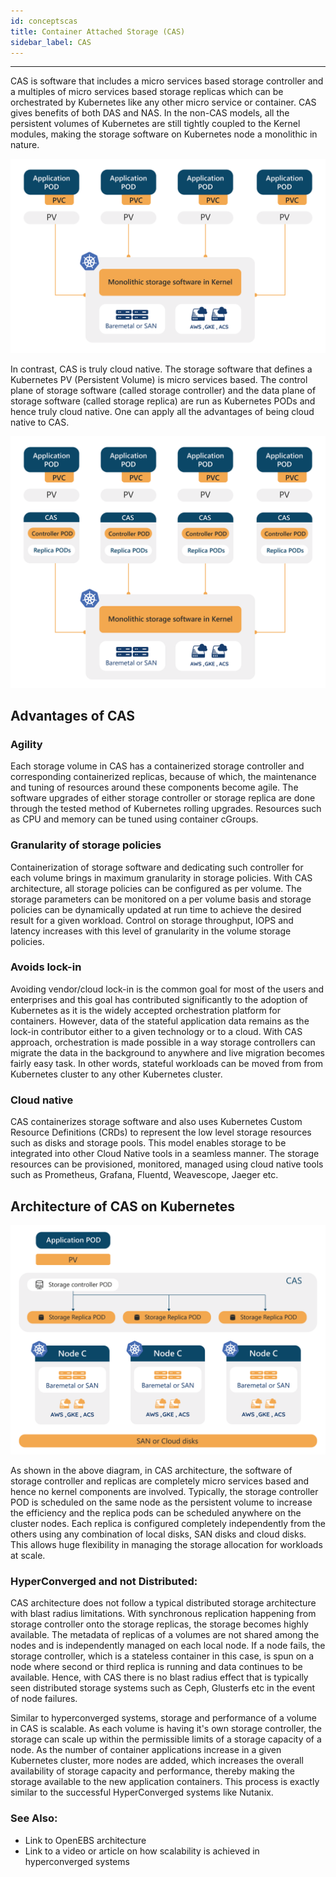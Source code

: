 ```yaml
---
id: conceptscas
title: Container Attached Storage (CAS)
sidebar_label: CAS
---
```


------



CAS is software that includes a micro services based storage controller and a multiples of micro services based storage replicas which can be orchestrated  by Kubernetes like any other micro service or container.  CAS gives benefits of both DAS and NAS. In the non-CAS models, all the persistent volumes of Kubernetes are still tightly coupled to the Kernel modules, making the storage software on Kubernetes node a monolithic in nature.  

![NON-CAS](/docs/assets/non-cas.png)

In contrast, CAS is truly cloud native. The storage software that defines a Kubernetes PV (Persistent Volume) is  micro services based. The control plane of storage software (called storage controller) and the data plane of storage software (called storage replica) are run as Kubernetes PODs and hence truly cloud native. One can apply all the advantages of being cloud native to CAS.

![CAS](/docs/assets/cas.png)

## Advantages of CAS

### Agility

Each storage volume in CAS has a containerized storage controller and corresponding containerized replicas, because of which, the maintenance and tuning of resources around these components become agile. The software upgrades of either storage controller or storage replica are done through the tested method of Kubernetes rolling upgrades. Resources such as CPU and memory can be tuned using container cGroups. 

### Granularity of storage policies

Containerization of storage software and dedicating such controller for each volume brings in maximum granularity in storage policies. With CAS architecture, all storage policies can be configured as per volume. The storage parameters can be monitored on a per volume basis and storage policies can be dynamically updated at run time to achieve the desired result for a given workload. Control on storage throughput, IOPS and latency increases with this level of granularity in the volume storage policies.

### Avoids lock-in 

Avoiding vendor/cloud lock-in is the common goal for most of the users and enterprises and this goal has contributed significantly to the adoption of Kubernetes as it is the widely accepted orchestration platform for containers. However, data of the stateful application data remains as the lock-in contributor either to a given technology or to a cloud. With CAS approach, orchestration is made possible in a way storage controllers can migrate the data in the background to anywhere and live migration becomes fairly easy task. In other words, stateful workloads can be moved from from Kubernetes cluster to any other Kubernetes cluster.

### Cloud native

CAS containerizes storage software and also uses Kubernetes Custom Resource Definitions (CRDs) to represent the low level storage resources such as disks and storage pools. This model enables storage to be integrated into other Cloud Native tools in a seamless manner. The storage resources can be provisioned, monitored, managed using cloud native tools such as Prometheus, Grafana, Fluentd, Weavescope, Jaeger etc.



## Architecture of CAS on Kubernetes

![CAS](/docs/assets/cas-arch.png)













As shown in the above diagram, in CAS architecture, the software of storage controller and replicas are completely micro services based and hence no kernel components are involved.  Typically, the storage controller POD is scheduled on the same node as the persistent volume to increase the efficiency and the  replica pods can be scheduled anywhere on the cluster nodes. Each replica is configured completely independently from the others using any combination of  local disks, SAN disks  and cloud disks. This allows huge flexibility in managing the storage allocation for workloads at scale. 

### HyperConverged and not Distributed:

CAS architecture does not follow a typical distributed storage architecture with blast radius limitations. With synchronous replication happening from storage controller onto the storage replicas, the storage becomes highly available.  The metadata of replicas of a volumes are not shared among the nodes and is independently managed on each local node. If a node fails, the storage controller, which is a stateless container in this case, is spun on a node where second or third replica is running and data continues to be available.  Hence, with CAS there is no blast radius effect that is typically seen distributed storage systems such as Ceph, Glusterfs etc in the event of node failures. 

Similar to hyperconverged systems, storage and performance of a volume in CAS is scalable. As each volume is having it's own storage controller, the storage can scale up within the permissible limits of a storage capacity of a node. As the number of container applications increase in a given Kubernetes cluster, more nodes are added, which increases the overall availability of storage capacity and performance, thereby making the storage available to the new application containers. This process is exactly similar to the successful HyperConverged systems like Nutanix. 



### See Also:

- Link to OpenEBS architecture
- Link to a video or article on how scalability is achieved in hyperconverged systems



<!-- Hotjar Tracking Code for https://docs.openebs.io -->
<script>
   (function(h,o,t,j,a,r){
       h.hj=h.hj||function(){(h.hj.q=h.hj.q||[]).push(arguments)};
       h._hjSettings={hjid:785693,hjsv:6};
       a=o.getElementsByTagName('head')[0];
       r=o.createElement('script');r.async=1;
       r.src=t+h._hjSettings.hjid+j+h._hjSettings.hjsv;
       a.appendChild(r);
   })(window,document,'https://static.hotjar.com/c/hotjar-','.js?sv=');
</script>

